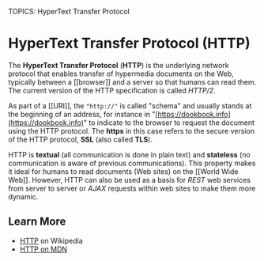 TOPICS: HyperText Transfer Protocol

# HyperText Transfer Protocol (HTTP)

The **HyperText Transfer Protocol** (**HTTP**) is the underlying network protocol that enables transfer
of hypermedia documents on the Web, typically between a [[browser]] and a server so that humans can
read them. The current version of the HTTP specification is called *HTTP/2*.

As part of a [[URI]], the `"http://"` is called "schema" and usually stands at the beginning of an address,
for instance in "[https://dookbook.info](https://dookbook.info)" to indicate to
the browser to request the document using the HTTP protocol. The **https** in this case refers to the
secure version of the HTTP protocol, **SSL** (also called **TLS**).

HTTP is **textual** (all communication is done in plain text) and **stateless** (no communication is
aware of previous communications). This property makes it ideal for humans to read documents (Web sites)
on the [[World Wide Web]]. However, HTTP can also be used as a basis for *REST* web services from
server to server or *AJAX* requests within web sites to make them more dynamic.

## Learn More

- [HTTP](https://en.wikipedia.org/wiki/Hypertext%20Transfer%20Protocol) on Wikipedia
- [HTTP on MDN](https://wiki.developer.mozilla.org/en-US/docs/Web/HTTP)
